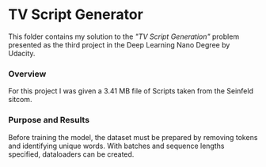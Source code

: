 # TV Script Generator
This folder contains my solution to the _"TV Script Generation"_ problem presented as the third project in the Deep Learning Nano Degree by Udacity.

### Overview
For this project I was given a 3.41 MB file of Scripts taken from the Seinfeld sitcom.

### Purpose and Results
Before training the model, the dataset must be prepared by removing tokens and identifying unique words. With batches and sequence lengths specified, dataloaders can be created.